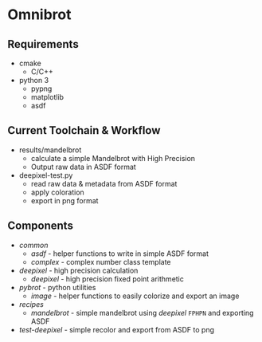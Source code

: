 # Omnibrot
## Requirements
* cmake
  * C/C++
* python 3
  * pypng
  * matplotlib
  * asdf

## Current Toolchain & Workflow

* results/mandelbrot
  * calculate a simple Mandelbrot with High Precision
  * Output raw data in ASDF format
* deepixel-test.py
  * read raw data & metadata from ASDF format
  * apply coloration
  * export in png format

## Components
* *common*
  * *asdf* - helper functions to write in simple ASDF format
  * *complex* - complex number class template
* *deepixel* - high precision calculation
  * *deepixel* - high precision fixed point arithmetic
* *pybrot* - python utilities
  * *image* - helper functions to easily colorize and export an image
* *recipes*
  * *mandelbrot* - simple mandelbrot using *deepixel* `FPHPN` and exporting ASDF
* *test-deepixel* - simple recolor and export from ASDF to png